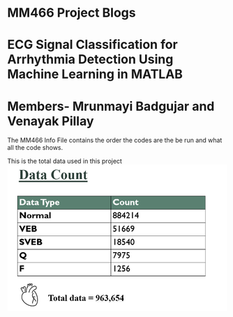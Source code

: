 # MM466 Project Blogs 
# ECG Signal Classification for Arrhythmia Detection Using Machine Learning in MATLAB
# Members- Mrunmayi Badgujar and Venayak Pillay 

The MM466 Info File contains  the order the codes are the be run and what all the code shows. 



This is the total data used in this project 
![Image Alt](https://github.com/Mrun-mayi/ecg-ml-blog/blob/main/Screenshot%202025-06-09%20155947.png?raw=true)
